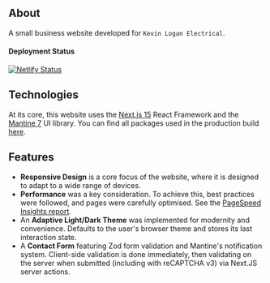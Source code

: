 ## About

A small business website developed for `Kevin Logan Electrical`.

#### Deployment Status

[![Netlify Status](https://api.netlify.com/api/v1/badges/fbd64af4-062b-4ad2-9397-8723d4b86d61/deploy-status)](https://app.netlify.com/sites/kevinloganelectrical/deploys)

## Technologies

At its core, this website uses the [Next.js 15](https://nextjs.org/) React Framework and the [Mantine 7](https://mantine.dev/) UI library. You can find all packages used in the production build [here](https://github.com/dLogan807/kevin-logan-electrical-v4/blob/main/licenses.json).

## Features

- **Responsive Design** is a core focus of the website, where it is designed to adapt to a wide range of devices.
- **Performance** was a key consideration. To achieve this, best practices were followed, and pages were carefully optimised. See the [PageSpeed Insights report](https://pagespeed.web.dev/analysis/https-www-kevinloganelectrical-co-nz/vp2fcnc48t?form_factor=mobile).
- An **Adaptive Light/Dark Theme** was implemented for modernity and convenience. Defaults to the user's browser theme and stores its last interaction state.
- A **Contact Form** featuring Zod form validation and Mantine's notification system. Client-side validation is done immediately, then validating on the server when submitted (including with reCAPTCHA v3) via Next.JS server actions.
